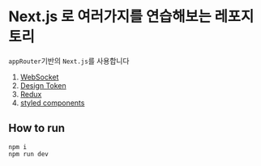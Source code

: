 # Next.js 로 여러가지를 연습해보는 레포지토리

`appRouter`기반의 `Next.js`를 사용합니다

1. [WebSocket](./1.%20webScoketRecords.md)
2. [Design Token](./1.%20designTokenRecords.md)
3. [Redux](./1.%20ReduxRecords.md)
4. [styled components](./1.%20styledComponentRecords.md)

## How to run

```
npm i
npm run dev
```
